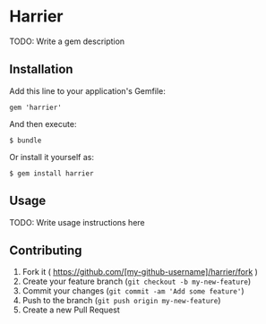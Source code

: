 # Harrier

TODO: Write a gem description

## Installation

Add this line to your application's Gemfile:

    gem 'harrier'

And then execute:

    $ bundle

Or install it yourself as:

    $ gem install harrier

## Usage

TODO: Write usage instructions here

## Contributing

1. Fork it ( https://github.com/[my-github-username]/harrier/fork )
2. Create your feature branch (`git checkout -b my-new-feature`)
3. Commit your changes (`git commit -am 'Add some feature'`)
4. Push to the branch (`git push origin my-new-feature`)
5. Create a new Pull Request
